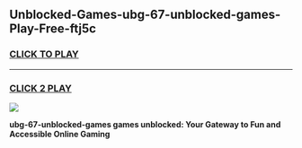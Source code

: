 
## Unblocked-Games-ubg-67-unblocked-games-Play-Free-ftj5c
<h3>
<a href="https://premium76.site?title=ubg-67-unblocked-games&ref=18A">CLICK TO PLAY</a></h3>
<hr>

<h3>
<a href="https://premium76.site?title=ubg-67-unblocked-games&ref=18A">CLICK 2 PLAY</a>
  
</h3>

<a href="https://premium76.site?title=ubg-67-unblocked-games&ref=18A"><img src="https://clearcache.store/games.png"></a>


**ubg-67-unblocked-games games unblocked: Your Gateway to Fun and Accessible Online Gaming**
